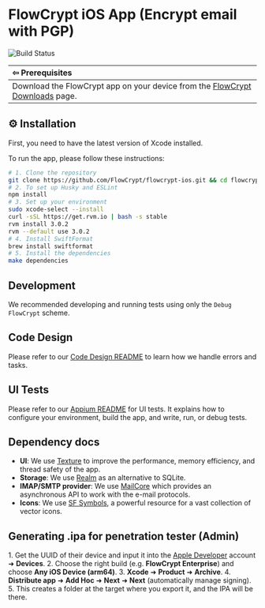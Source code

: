 # FlowCrypt iOS App (Encrypt email with PGP)

![Build Status](https://flowcrypt.semaphoreci.com/badges/flowcrypt-ios.svg?key=9bd38bf4-4a38-4cb3-b551-38302af1eb07)

| &#8678; Prerequisites                                                                                          |
|:---------------------------------------------------------------------------------------------------------------|
| Download the FlowCrypt app on your device from the [FlowCrypt Downloads](https://flowcrypt.com/download) page. |

## ⚙️ Installation

First, you need to have the latest version of Xcode installed.

To run the app, please follow these instructions:

```sh
# 1. Clone the repository
git clone https://github.com/FlowCrypt/flowcrypt-ios.git && cd flowcrypt-ios
# 2. To set up Husky and ESLint
npm install
# 3. Set up your environment
sudo xcode-select --install
curl -sSL https://get.rvm.io | bash -s stable
rvm install 3.0.2
rvm --default use 3.0.2
# 4. Install SwiftFormat
brew install swiftformat
# 5. Install the dependencies
make dependencies
```

## Development

We recommended developing and running tests using only the `Debug FlowCrypt` scheme.

## Code Design

Please refer to our [Code Design README](./code-design.md) to learn how we handle errors and tasks.

## UI Tests

Please refer to our [Appium README](./appium/README.md) for UI tests. It explains how to configure your environment, build the app, and write, run, or debug tests.

## Dependency docs

- **UI**: We use [Texture](https://texturegroup.org/docs/getting-started.html) to improve the performance, memory efficiency, and thread safety of the app.
- **Storage**: We use [Realm](https://www.mongodb.com/docs/realm/sdk/swift/realm-database/) as an alternative to SQLite.
- **IMAP/SMTP provider**: We use [MailCore](http://libmailcore.com/api/objc/index.html) which provides an asynchronous API to work with the e-mail protocols.
- **Icons**: We use [SF Symbols](https://developer.apple.com/sf-symbols/), a powerful resource for a vast collection of vector icons.

## Generating .ipa for penetration tester (Admin)

1\. Get the UUID of their device and input it into the [Apple Developer](https://developer.apple.com/account/) account &#10140; **Devices**.
2\. Choose the right build (e.g. **FlowCrypt Enterprise**) and choose **Any iOS Device (arm64)**.
3\. **Xcode** &#10140; **Product** &#10140; **Archive**.
4\. **Distribute app** &#10140; **Add Hoc** &#10140; **Next** &#10140; **Next** (automatically manage signing).
5\. This creates a folder at the target where you export it, and the IPA will be there.

